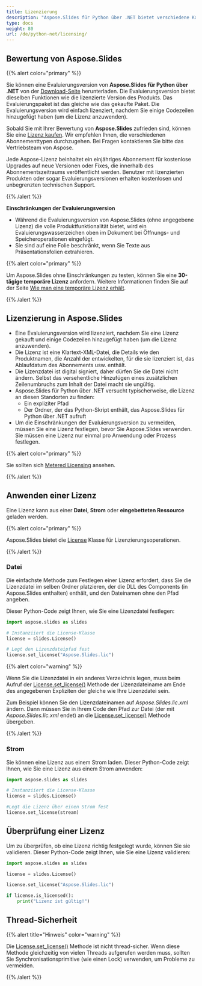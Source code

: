```yaml
---
title: Lizenzierung
description: "Aspose.Slides für Python über .NET bietet verschiedene Kaufpläne an oder bietet eine kostenlose Testversion und eine 30-tägige temporäre Lizenz zur Bewertung mit Lizenzierungs- und Abonnementrichtlinien an."
type: docs
weight: 80
url: /de/python-net/licensing/
---
```


## **Bewertung von Aspose.Slides**

{{% alert color="primary" %}} 

Sie können eine Evaluierungsversion von **Aspose.Slides für Python über .NET** von der [Download-Seite](https://pypi.org/project/Aspose.Slides/) herunterladen. Die Evaluierungsversion bietet dieselben Funktionen wie die lizenzierte Version des Produkts. Das Evaluierungspaket ist das gleiche wie das gekaufte Paket. Die Evaluierungsversion wird einfach lizenziert, nachdem Sie einige Codezeilen hinzugefügt haben (um die Lizenz anzuwenden).

Sobald Sie mit Ihrer Bewertung von **Aspose.Slides** zufrieden sind, können Sie eine [Lizenz kaufen](https://purchase.aspose.com/buy). Wir empfehlen Ihnen, die verschiedenen Abonnementtypen durchzugehen. Bei Fragen kontaktieren Sie bitte das Vertriebsteam von Aspose.

Jede Aspose-Lizenz beinhaltet ein einjähriges Abonnement für kostenlose Upgrades auf neue Versionen oder Fixes, die innerhalb des Abonnementszeitraums veröffentlicht werden. Benutzer mit lizenzierten Produkten oder sogar Evaluierungsversionen erhalten kostenlosen und unbegrenzten technischen Support.

{{% /alert %}} 

**Einschränkungen der Evaluierungsversion**

* Während die Evaluierungsversion von Aspose.Slides (ohne angegebene Lizenz) die volle Produktfunktionalität bietet, wird ein Evaluierungswasserzeichen oben im Dokument bei Öffnungs- und Speicheroperationen eingefügt. 
* Sie sind auf eine Folie beschränkt, wenn Sie Texte aus Präsentationsfolien extrahieren.

{{% alert color="primary" %}} 

Um Aspose.Slides ohne Einschränkungen zu testen, können Sie eine **30-tägige temporäre Lizenz** anfordern. Weitere Informationen finden Sie auf der Seite [Wie man eine temporäre Lizenz erhält](https://purchase.aspose.com/temporary-license).

{{% /alert %}}

## **Lizenzierung in Aspose.Slides**

* Eine Evaluierungsversion wird lizenziert, nachdem Sie eine Lizenz gekauft und einige Codezeilen hinzugefügt haben (um die Lizenz anzuwenden).
* Die Lizenz ist eine Klartext-XML-Datei, die Details wie den Produktnamen, die Anzahl der entwickelten, für die sie lizenziert ist, das Ablaufdatum des Abonnements usw. enthält. 
* Die Lizenzdatei ist digital signiert, daher dürfen Sie die Datei nicht ändern. Selbst das versehentliche Hinzufügen eines zusätzlichen Zeilenumbruchs zum Inhalt der Datei macht sie ungültig.
* Aspose.Slides für Python über .NET versucht typischerweise, die Lizenz an diesen Standorten zu finden:
  * Ein expliziter Pfad
  * Der Ordner, der das Python-Skript enthält, das Aspose.Slides für Python über .NET aufruft
* Um die Einschränkungen der Evaluierungsversion zu vermeiden, müssen Sie eine Lizenz festlegen, bevor Sie Aspose.Slides verwenden. Sie müssen eine Lizenz nur einmal pro Anwendung oder Prozess festlegen.

{{% alert color="primary" %}} 

Sie sollten sich [Metered Licensing](/slides/de/python-net/metered-licensing/) ansehen.

{{% /alert %}} 


## **Anwenden einer Lizenz**

Eine Lizenz kann aus einer **Datei**, **Strom** oder **eingebetteten Ressource** geladen werden. 

{{% alert color="primary" %}}

Aspose.Slides bietet die [License](https://reference.aspose.com/slides/python-net/aspose.slides/license/) Klasse für Lizenzierungsoperationen.

{{% /alert %}} 

### **Datei**

Die einfachste Methode zum Festlegen einer Lizenz erfordert, dass Sie die Lizenzdatei im selben Ordner platzieren, der die DLL des Components (in Aspose.Slides enthalten) enthält, und den Dateinamen ohne den Pfad angeben.

Dieser Python-Code zeigt Ihnen, wie Sie eine Lizenzdatei festlegen:

``` python
import aspose.slides as slides

# Instanziiert die License-Klasse 
license = slides.License()

# Legt den Lizenzdateipfad fest
license.set_license("Aspose.Slides.lic")
```

{{% alert color="warning" %}} 

Wenn Sie die Lizenzdatei in ein anderes Verzeichnis legen, muss beim Aufruf der [License.set_license()](https://reference.aspose.com/slides/python-net/aspose.slides/license/) Methode der Lizenzdateiname am Ende des angegebenen Expliziten der gleiche wie Ihre Lizenzdatei sein.

Zum Beispiel können Sie den Lizenzdateinamen auf *Aspose.Slides.lic.xml* ändern. Dann müssen Sie in Ihrem Code den Pfad zur Datei (der mit *Aspose.Slides.lic.xml* endet) an die [License.set_license()](https://reference.aspose.com/slides/python-net/aspose.slides/license/) Methode übergeben.

{{% /alert %}}

### **Strom**

Sie können eine Lizenz aus einem Strom laden. Dieser Python-Code zeigt Ihnen, wie Sie eine Lizenz aus einem Strom anwenden:

``` python
import aspose.slides as slides

# Instanziiert die License-Klasse 
license = slides.License()

#Legt die Lizenz über einen Strom fest
license.set_license(stream)
```

## **Überprüfung einer Lizenz**

Um zu überprüfen, ob eine Lizenz richtig festgelegt wurde, können Sie sie validieren. Dieser Python-Code zeigt Ihnen, wie Sie eine Lizenz validieren:

```python
import aspose.slides as slides

license = slides.License()

license.set_license("Aspose.Slides.lic")

if license.is_licensed():
    print("Lizenz ist gültig!")
```

## **Thread-Sicherheit**

{{% alert title="Hinweis" color="warning" %}} 

Die [License.set_license()](https://reference.aspose.com/slides/python-net/aspose.slides/license/) Methode ist nicht thread-sicher. Wenn diese Methode gleichzeitig von vielen Threads aufgerufen werden muss, sollten Sie Synchronisationsprimitive (wie einen Lock) verwenden, um Probleme zu vermeiden. 

{{% /alert %}}
